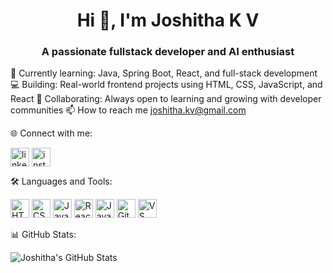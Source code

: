 <h1 align="center">Hi 👋, I'm Joshitha K V</h1>
<h3 align="center">A passionate fullstack developer and AI enthusiast</h3>

🌱 Currently learning: Java, Spring Boot, React, and full-stack development
💻 Building: Real-world frontend projects using HTML, CSS, JavaScript, and React
🤝 Collaborating: Always open to learning and growing with developer communities
📫 How to reach me joshitha.kv@gmail.com


🌐 Connect with me:
<p align="left">
  <a href="https://www.linkedin.com/in/joshitha-k-v-b17083259/" target="blank"><img align="center" src="https://img.shields.io/badge/LinkedIn-blue?logo=linkedin&logoColor=white" alt="linkedin" height="30" /></a>
  <a href="https://www.instagram.com/joshitha_kv/" target="blank"><img align="center" src="https://img.shields.io/badge/Instagram-E4405F?logo=instagram&logoColor=white" alt="instagram" height="30" /></a>
</p>



🛠️ Languages and Tools:
<p align="left">
  <img src="https://cdn.jsdelivr.net/gh/devicons/devicon/icons/html5/html5-original.svg" height="30" alt="HTML" />
  <img src="https://cdn.jsdelivr.net/gh/devicons/devicon/icons/css3/css3-original.svg" height="30" alt="CSS" />
  <img src="https://cdn.jsdelivr.net/gh/devicons/devicon/icons/javascript/javascript-original.svg" height="30" alt="JavaScript" />
  <img src="https://cdn.jsdelivr.net/gh/devicons/devicon/icons/react/react-original.svg" height="30" alt="React" />
  <img src="https://cdn.jsdelivr.net/gh/devicons/devicon/icons/java/java-original.svg" height="30" alt="Java" />
  <img src="https://cdn.jsdelivr.net/gh/devicons/devicon/icons/github/github-original.svg" height="30" alt="GitHub" />
  <img src="https://cdn.jsdelivr.net/gh/devicons/devicon/icons/vscode/vscode-original.svg" height="30" alt="VS Code" />
</p>



📊 GitHub Stats:
<p align="left">
  <img src="https://github-readme-stats.vercel.app/api?username=JoshithaKV&show_icons=true&theme=radical" alt="Joshitha's GitHub Stats" />
</p>
